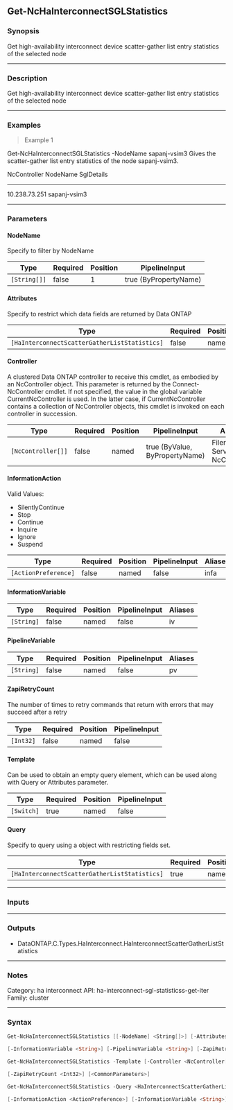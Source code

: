 Get-NcHaInterconnectSGLStatistics
---------------------------------

### Synopsis
Get high-availability interconnect device scatter-gather list entry statistics of the selected node

---

### Description

Get high-availability interconnect device scatter-gather list entry statistics of the selected node

---

### Examples
> Example 1

Get-NcHaInterconnectSGLStatistics -NodeName sapanj-vsim3
Gives the scatter-gather list entry statistics of the node sapanj-vsim3.

NcController                            NodeName                                SglDetails
------------                            --------                                ----------
10.238.73.251                           sapanj-vsim3

---

### Parameters
#### **NodeName**
Specify to filter by NodeName

|Type        |Required|Position|PipelineInput        |
|------------|--------|--------|---------------------|
|`[String[]]`|false   |1       |true (ByPropertyName)|

#### **Attributes**
Specify to restrict which data fields are returned by Data ONTAP

|Type                                         |Required|Position|PipelineInput|
|---------------------------------------------|--------|--------|-------------|
|`[HaInterconnectScatterGatherListStatistics]`|false   |named   |false        |

#### **Controller**
A clustered Data ONTAP controller to receive this cmdlet, as embodied by an NcController object.  This parameter is returned by the Connect-NcController cmdlet.  If not specified, the value in the global variable CurrentNcController is used.  In the latter case, if CurrentNcController contains a collection of NcController objects, this cmdlet is invoked on each controller in succession.

|Type              |Required|Position|PipelineInput                 |Aliases                          |
|------------------|--------|--------|------------------------------|---------------------------------|
|`[NcController[]]`|false   |named   |true (ByValue, ByPropertyName)|Filer<br/>Server<br/>NcController|

#### **InformationAction**

Valid Values:

* SilentlyContinue
* Stop
* Continue
* Inquire
* Ignore
* Suspend

|Type                |Required|Position|PipelineInput|Aliases|
|--------------------|--------|--------|-------------|-------|
|`[ActionPreference]`|false   |named   |false        |infa   |

#### **InformationVariable**

|Type      |Required|Position|PipelineInput|Aliases|
|----------|--------|--------|-------------|-------|
|`[String]`|false   |named   |false        |iv     |

#### **PipelineVariable**

|Type      |Required|Position|PipelineInput|Aliases|
|----------|--------|--------|-------------|-------|
|`[String]`|false   |named   |false        |pv     |

#### **ZapiRetryCount**
The number of times to retry commands that return with errors that may succeed after a retry

|Type     |Required|Position|PipelineInput|
|---------|--------|--------|-------------|
|`[Int32]`|false   |named   |false        |

#### **Template**
Can be used to obtain an empty query element, which can be used along with Query or Attributes parameter.

|Type      |Required|Position|PipelineInput|
|----------|--------|--------|-------------|
|`[Switch]`|true    |named   |false        |

#### **Query**
Specify to query using a object with restricting fields set.

|Type                                         |Required|Position|PipelineInput|
|---------------------------------------------|--------|--------|-------------|
|`[HaInterconnectScatterGatherListStatistics]`|true    |named   |false        |

---

### Inputs

---

### Outputs
* DataONTAP.C.Types.HaInterconnect.HaInterconnectScatterGatherListStatistics

---

### Notes
Category: ha interconnect
API: ha-interconnect-sgl-statisticss-get-iter
Family: cluster

---

### Syntax
```PowerShell
Get-NcHaInterconnectSGLStatistics [[-NodeName] <String[]>] [-Attributes <HaInterconnectScatterGatherListStatistics>] [-Controller <NcController[]>] [-InformationAction <ActionPreference>] 
```
```PowerShell
[-InformationVariable <String>] [-PipelineVariable <String>] [-ZapiRetryCount <Int32>] [<CommonParameters>]
```
```PowerShell
Get-NcHaInterconnectSGLStatistics -Template [-Controller <NcController[]>] [-InformationAction <ActionPreference>] [-InformationVariable <String>] [-PipelineVariable <String>] 
```
```PowerShell
[-ZapiRetryCount <Int32>] [<CommonParameters>]
```
```PowerShell
Get-NcHaInterconnectSGLStatistics -Query <HaInterconnectScatterGatherListStatistics> [-Attributes <HaInterconnectScatterGatherListStatistics>] [-Controller <NcController[]>] 
```
```PowerShell
[-InformationAction <ActionPreference>] [-InformationVariable <String>] [-PipelineVariable <String>] [-ZapiRetryCount <Int32>] [<CommonParameters>]
```
